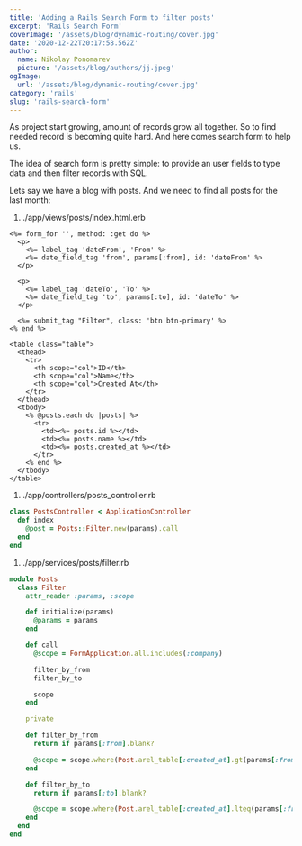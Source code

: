 ```yaml
---
title: 'Adding a Rails Search Form to filter posts'
excerpt: 'Rails Search Form'
coverImage: '/assets/blog/dynamic-routing/cover.jpg'
date: '2020-12-22T20:17:58.562Z'
author:
  name: Nikolay Ponomarev
  picture: '/assets/blog/authors/jj.jpeg'
ogImage:
  url: '/assets/blog/dynamic-routing/cover.jpg'
category: 'rails'
slug: 'rails-search-form'
---
```


As project start growing, amount of records grow all together.
So to find needed record is becoming quite hard.
And here comes search form to help us.

The idea of search form is pretty simple: to provide an user fields to
type data and then filter records with SQL.

Lets say we have a blog with posts. And we need to find all posts for
the last month:

1. ./app/views/posts/index.html.erb

```erb
<%= form_for '', method: :get do %>
  <p>
    <%= label_tag 'dateFrom', 'From' %>
    <%= date_field_tag 'from', params[:from], id: 'dateFrom' %>
  </p>

  <p>
    <%= label_tag 'dateTo', 'To' %>
    <%= date_field_tag 'to', params[:to], id: 'dateTo' %>
  </p>

  <%= submit_tag "Filter", class: 'btn btn-primary' %>
<% end %>

<table class="table">
  <thead>
    <tr>
      <th scope="col">ID</th>
      <th scope="col">Name</th>
      <th scope="col">Created At</th>
    </tr>
  </thead>
  <tbody>
    <% @posts.each do |posts| %>
      <tr>
        <td><%= posts.id %></td>
        <td><%= posts.name %></td>
        <td><%= posts.created_at %></td>
      </tr>
    <% end %>
  </tbody>
</table>
```

1. ./app/controllers/posts_controller.rb

```ruby
class PostsController < ApplicationController
  def index
    @post = Posts::Filter.new(params).call
  end
end
```

1. ./app/services/posts/filter.rb

```ruby
module Posts
  class Filter
    attr_reader :params, :scope

    def initialize(params)
      @params = params
    end

    def call
      @scope = FormApplication.all.includes(:company)

      filter_by_from
      filter_by_to

      scope
    end

    private

    def filter_by_from
      return if params[:from].blank?

      @scope = scope.where(Post.arel_table[:created_at].gt(params[:from]))
    end

    def filter_by_to
      return if params[:to].blank?

      @scope = scope.where(Post.arel_table[:created_at].lteq(params[:from]))
    end
  end
end
```
